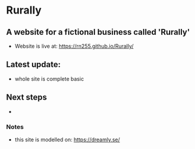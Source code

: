 # Rurally
## A website for a fictional business called 'Rurally'
- Website is live at: https://rn255.github.io/Rurally/
## Latest update:
  - whole site is complete basic
## Next steps
  - 
### Notes
- this site is modelled on: https://dreamly.se/
